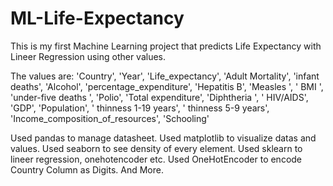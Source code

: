 # ML-Life-Expectancy
This is my first Machine Learning project that predicts Life Expectancy with Lineer Regression using other values.

The values are: 'Country', 'Year', 'Life_expectancy', 'Adult Mortality',
       'infant deaths', 'Alcohol', 'percentage_expenditure', 'Hepatitis B',
       'Measles ', ' BMI ', 'under-five deaths ', 'Polio', 'Total expenditure',
       'Diphtheria ', ' HIV/AIDS', 'GDP', 'Population',
       ' thinness  1-19 years', ' thinness 5-9 years',
       'Income_composition_of_resources', 'Schooling'
       
 Used pandas to manage datasheet.
 Used matplotlib to visualize datas and values.
 Used seaborn to see density of every element.
 Used sklearn to lineer regression, onehotencoder etc.
 Used OneHotEncoder to encode Country Column as Digits.
 And More.
